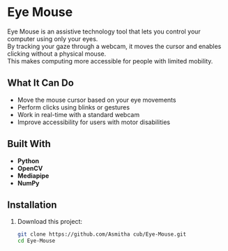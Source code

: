 # Eye Mouse

Eye Mouse is an assistive technology tool that lets you control your computer using only your eyes.  
By tracking your gaze through a webcam, it moves the cursor and enables clicking without a physical mouse.  
This makes computing more accessible for people with limited mobility.



## What It Can Do
- Move the mouse cursor based on your eye movements
- Perform clicks using blinks or gestures
- Work in real-time with a standard webcam
- Improve accessibility for users with motor disabilities



##  Built With
- **Python**
- **OpenCV**
- **Mediapipe**
- **NumPy**



##  Installation
1. Download this project:
   ```bash
   git clone https://github.com/Asmitha cub/Eye-Mouse.git
   cd Eye-Mouse
